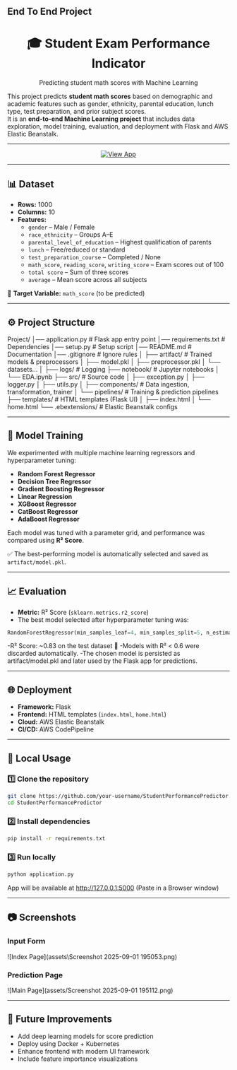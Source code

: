## End To End Project 
<h1 align="center">🎓 Student Exam Performance Indicator</h1>

<p align="center">
  Predicting student math scores with Machine Learning  
</p>

This project predicts **student math scores** based on demographic and academic features such
as gender, ethnicity, parental education, lunch type, test preparation, and prior subject scores.  
It is an **end-to-end Machine Learning project** that includes data exploration, model training, evaluation, and deployment with Flask and AWS Elastic Beanstalk.

---

<p align="center">
  <a href="http://end-to-end-sp-env.eba-pan9vuxm.ap-south-1.elasticbeanstalk.com/">
    <img src="https://img.shields.io/badge/🚀%20ElasticBeanstalk-View--App-blue" alt="View App"/>
  </a>
</p>



---


## 📊 Dataset

- **Rows:** 1000  
- **Columns:** 10  
- **Features:**
  - `gender` – Male / Female  
  - `race_ethnicity` – Groups A–E  
  - `parental_level_of_education` – Highest qualification of parents  
  - `lunch` – Free/reduced or standard  
  - `test_preparation_course` – Completed / None  
  - `math_score`, `reading_score`, `writing_score` – Exam scores out of 100  
  - `total score` – Sum of three scores  
  - `average` – Mean score across all subjects  

📌 **Target Variable:** `math_score` (to be predicted)

---

## ⚙️ Project Structure

Project/
│── application.py # Flask app entry point
│── requirements.txt # Dependencies
│── setup.py # Setup script
│── README.md # Documentation
│── .gitignore # Ignore rules
│
├── artifact/ # Trained models & preprocessors
│ ├── model.pkl
│ ├── preprocessor.pkl
│ └── datasets...
│
├── logs/ # Logging
├── notebook/ # Jupyter notebooks
│ └── EDA.ipynb
├── src/ # Source code
│ ├── exception.py
│ ├── logger.py
│ ├── utils.py
│ ├── components/ # Data ingestion, transformation, trainer
│ └── pipelines/ # Training & prediction pipelines
├── templates/ # HTML templates (Flask UI)
│ ├── index.html
│ └── home.html
└── .ebextensions/ # Elastic Beanstalk configs

---

## 🧠 Model Training

We experimented with multiple machine learning regressors and hyperparameter tuning:

- **Random Forest Regressor**
- **Decision Tree Regressor**
- **Gradient Boosting Regressor**
- **Linear Regression**
- **XGBoost Regressor**
- **CatBoost Regressor**
- **AdaBoost Regressor**

Each model was tuned with a parameter grid, and performance was compared using **R² Score**.

✅ The best-performing model is automatically selected and saved as `artifact/model.pkl`.

---

## 📈 Evaluation

- **Metric:** R² Score (`sklearn.metrics.r2_score`)  
- The best model selected after hyperparameter tuning was:  

```python
RandomForestRegressor(min_samples_leaf=4, min_samples_split=5, n_estimators=300)
```

-R² Score: ~0.83 on the test dataset 🎯
-Models with R² < 0.6 were discarded automatically.
-The chosen model is persisted as artifact/model.pkl and later used by the Flask app for predictions.

---

## 🌐 Deployment

- **Framework:** Flask  
- **Frontend:** HTML templates (`index.html`, `home.html`)  
- **Cloud:** AWS Elastic Beanstalk  
- **CI/CD:** AWS CodePipeline  

---

## 🚀 Local Usage 

### 1️⃣ Clone the repository
```bash
git clone https://github.com/your-username/StudentPerformancePredictor.git
cd StudentPerformancePredictor
```
### 2️⃣ Install dependencies
```bash
pip install -r requirements.txt
```
### 3️⃣ Run locally
```bash
python application.py
```
App will be available at http://127.0.0.1:5000 (Paste in a Browser window)

---

## 📷 Screenshots

### Input Form
![Index Page](assets\Screenshot 2025-09-01 195053.png)

### Prediction Page
![Main Page](assets/Screenshot 2025-09-01 195112.png)

---

## 🔮 Future Improvements
- Add deep learning models for score prediction  
- Deploy using Docker + Kubernetes  
- Enhance frontend with modern UI framework  
- Include feature importance visualizations  
